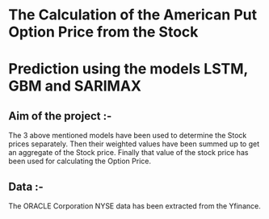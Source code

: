 # The Calculation of the American Put Option Price from the Stock
# Prediction using the models LSTM, GBM and SARIMAX

## Aim of the project :- 
The 3 above mentioned models have been used to determine
the Stock prices separately. Then their weighted values have been summed up to
get an aggregate of the Stock price. Finally that value of the stock price has been
used for calculating the Option Price.

## Data :- 
The ORACLE Corporation NYSE data has been extracted from the Yfinance.
